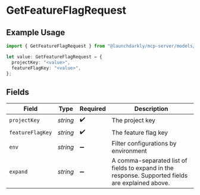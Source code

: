 # GetFeatureFlagRequest

## Example Usage

```typescript
import { GetFeatureFlagRequest } from "@launchdarkly/mcp-server/models/operations";

let value: GetFeatureFlagRequest = {
  projectKey: "<value>",
  featureFlagKey: "<value>",
};
```

## Fields

| Field                                                                                             | Type                                                                                              | Required                                                                                          | Description                                                                                       |
| ------------------------------------------------------------------------------------------------- | ------------------------------------------------------------------------------------------------- | ------------------------------------------------------------------------------------------------- | ------------------------------------------------------------------------------------------------- |
| `projectKey`                                                                                      | *string*                                                                                          | :heavy_check_mark:                                                                                | The project key                                                                                   |
| `featureFlagKey`                                                                                  | *string*                                                                                          | :heavy_check_mark:                                                                                | The feature flag key                                                                              |
| `env`                                                                                             | *string*                                                                                          | :heavy_minus_sign:                                                                                | Filter configurations by environment                                                              |
| `expand`                                                                                          | *string*                                                                                          | :heavy_minus_sign:                                                                                | A comma-separated list of fields to expand in the response. Supported fields are explained above. |